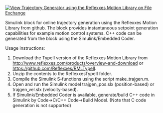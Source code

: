 [![View Trajectory Generator using the Reflexxes Motion Library on File Exchange](https://www.mathworks.com/matlabcentral/images/matlab-file-exchange.svg)](https://www.mathworks.com/matlabcentral/fileexchange/50358-trajectory-generator-using-the-reflexxes-motion-library)

Simulink block for online trajectory generation using the Reflexxes Motion Library from github. The block provides instantaneous setpoint generation capabilities for example motion control systems. C++ code can be generated from the block using the Simulink/Embedded Coder. 

Usage instructions:
1. Download the TypeII version of the Reflexxes Motion Library from http://www.reflexxes.com/products/overview-and-download or https://github.com/Reflexxes/RMLTypeII.
2. Unzip the contents to the ReflexxesTypeII folder.
3. Compile the Simulink S-functions using the script make_trajgen.m.
4. Open and run the Simulink model trajgen_pos.slx (position-based) or trajgen_vel.slx (velocity-based).
5. If Simulink/Embedded Coder is available, generate/build C++ code in Simulink by Code->C/C++ Code->Build Model. (Note that C code generation is not supported) 
